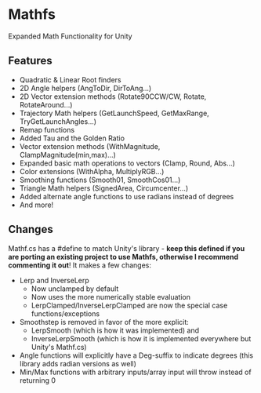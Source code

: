 # Mathfs
Expanded Math Functionality for Unity

## Features
 - Quadratic & Linear Root finders
 - 2D Angle helpers (AngToDir, DirToAng...)
 - 2D Vector extension methods (Rotate90CCW/CW, Rotate, RotateAround...)
 - Trajectory Math helpers (GetLaunchSpeed, GetMaxRange, TryGetLaunchAngles...)
 - Remap functions
 - Added Tau and the Golden Ratio
 - Vector extension methods (WithMagnitude, ClampMagnitude(min,max)...)
 - Expanded basic math operations to vectors (Clamp, Round, Abs...)
 - Color extensions (WithAlpha, MultiplyRGB...)
 - Smoothing functions (Smooth01, SmoothCos01...)
 - Triangle Math helpers (SignedArea, Circumcenter...)
 - Added alternate angle functions to use radians instead of degrees
 - And more!

## Changes
Mathf.cs has a #define to match Unity's library - **keep this defined if you are porting an existing project to use Mathfs, otherwise I recommend commenting it out**! It makes a few changes:
 - Lerp and InverseLerp
   - Now unclamped by default
   - Now uses the more numerically stable evaluation
   - LerpClamped/InverseLerpClamped are now the special case functions/exceptions
 - Smoothstep is removed in favor of the more explicit:
   - LerpSmooth (which is how it was implemented) and
   - InverseLerpSmooth (which is how it is implemented everywhere but Unity's Mathf.cs)
 - Angle functions will explicitly have a Deg-suffix to indicate degrees (this library adds radian versions as well)
 - Min/Max functions with arbitrary inputs/array input will throw instead of returning 0
